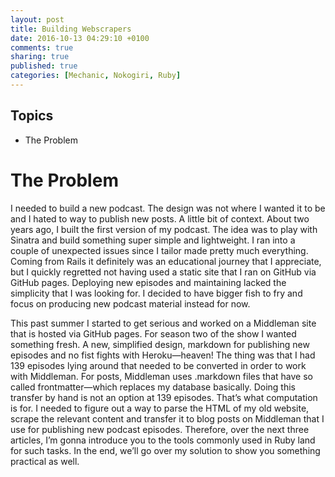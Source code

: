```yaml
---
layout: post
title: Building Webscrapers
date: 2016-10-13 04:29:10 +0100
comments: true
sharing: true
published: true 
categories: [Mechanic, Nokogiri, Ruby]
---
```


## Topics

+ The Problem

# The Problem

I needed to build a new podcast. The design was not where I wanted it to be and I hated to way to publish new posts. A little bit of context. About two years ago, I built the first version of my podcast. The idea was to play with Sinatra and build something super simple and lightweight. I ran into a couple of unexpected issues since I tailor made pretty much everything. Coming from Rails it definitely was an educational journey that I appreciate, but I quickly regretted not having used a static site that I ran on GitHub via GitHub pages. Deploying new episodes and maintaining lacked the simplicity that I was looking for. I decided to have bigger fish to fry and focus on producing new podcast material instead for now.

This past summer I started to get serious and worked on a Middleman site that is hosted via GitHub pages. For season  two of the show I wanted something fresh. A new, simplified design, markdown for publishing new episodes and no fist fights with Heroku—heaven! The thing was that I had 139 episodes lying around that needed to be converted in order to work with Middleman. For posts, Middleman uses .markdown files that have so called frontmatter—which replaces my database basically. Doing this transfer by hand is not an option at 139 episodes. That’s what computation is for. I needed to figure out a way to parse the HTML of my old website, scrape the relevant content and transfer it to blog posts on Middleman that I use for publishing new podcast episodes. Therefore, over the next three articles, I’m gonna introduce you to the tools commonly used in Ruby land for such tasks. In the end, we’ll go over my solution to show you something practical as well.



